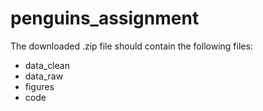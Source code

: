 # penguins_assignment
The downloaded .zip file should contain the following files:
- data_clean
- data_raw
- figures
- code
